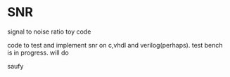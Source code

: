 # SNR
signal to noise ratio toy code

code to test and implement snr on c,vhdl and verilog(perhaps). test bench is in progress. will do

saufy
